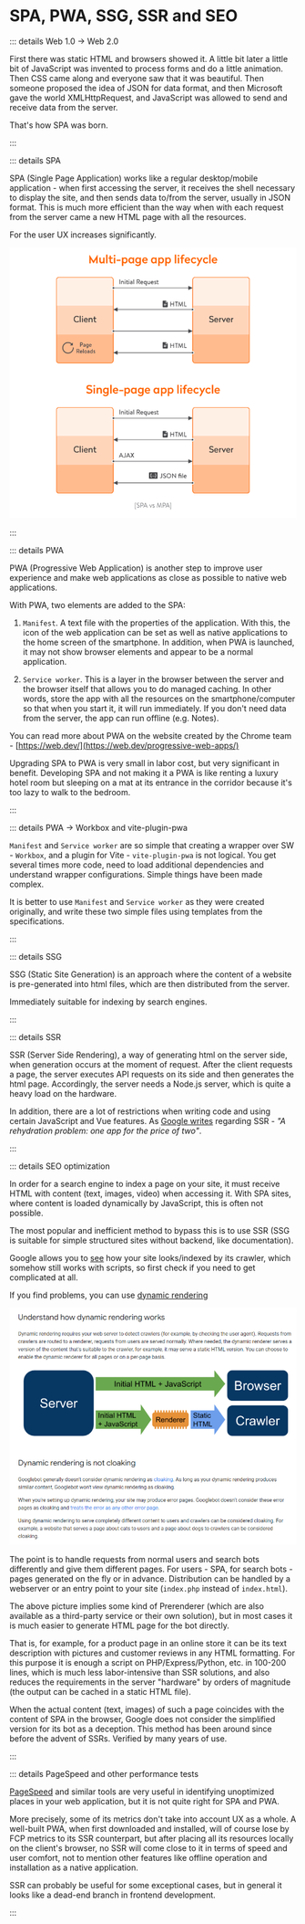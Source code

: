 # SPA, PWA, SSG, SSR and SEO

::: details Web 1.0 -> Web 2.0

First there was static HTML and browsers showed it. A little bit later a little bit of JavaScript was invented to process forms and do a little animation. Then CSS came along and everyone saw that it was beautiful. Then someone proposed the idea of JSON for data format, and then Microsoft gave the world XMLHttpRequest, and JavaScript was allowed to send and receive data from the server.

That's how SPA was born.

:::

::: details SPA

SPA (Single Page Application) works like a regular desktop/mobile application - when first accessing the server, it receives the shell necessary to display the site, and then sends data to/from the server, usually in JSON format. This is much more efficient than the way when with each request from the server came a new HTML page with all the resources.

For the user UX increases significantly.

![spa-vs-mpa](../assets/images/spa-vs-mpa.png)

:::

::: details PWA

PWA (Progressive Web Application) is another step to improve user experience and make web applications as close as possible to native web applications.

With PWA, two elements are added to the SPA:

1. `Manifest`. A text file with the properties of the application. With this, the icon of the web application can be set as well as native applications to the home screen of the smartphone. In addition, when PWA is launched, it may not show browser elements and appear to be a normal application.

2. `Service worker`. This is a layer in the browser between the server and the browser itself that allows you to do managed caching. In other words, store the app with all the resources on the smartphone/computer so that when you start it, it will run immediately. If you don't need data from the server, the app can run offline (e.g. Notes).

You can read more about PWA on the website created by the Chrome team - [https://web.dev/](https://web.dev/progressive-web-apps/)

Upgrading SPA to PWA is very small in labor cost, but very significant in benefit. Developing SPA and not making it a PWA is like renting a luxury hotel room but sleeping on a mat at its entrance in the corridor because it's too lazy to walk to the bedroom.

:::

::: details PWA -> Workbox and vite-plugin-pwa

`Manifest` and `Service worker` are so simple that creating a wrapper over SW - `Workbox`, and a plugin for Vite - `vite-plugin-pwa` is not logical. You get several times more code, need to load additional dependencies and understand wrapper configurations. Simple things have been made complex.

It is better to use `Manifest` and `Service worker` as they were created originally, and write these two simple files using templates from the specifications.

:::

::: details SSG

SSG (Static Site Generation) is an approach where the content of a website is pre-generated into html files, which are then distributed from the server.

<!-- An example of this is VitePress and this site. -->

Immediately suitable for indexing by search engines.

:::

::: details SSR

SSR (Server Side Rendering), a way of generating html on the server side, when generation occurs at the moment of request.
After the client requests a page, the server executes API requests on its side and then generates the html page. Accordingly, the server needs a Node.js server, which is quite a heavy load on the hardware.

In addition, there are a lot of restrictions when writing code and using certain JavaScript and Vue features. As [Google writes](https://web.dev/rendering-on-the-web/) regarding SSR - _"A rehydration problem: one app for the price of two"_.

:::

::: details SEO optimization

In order for a search engine to index a page on your site, it must receive HTML with content (text, images, video) when accessing it. With SPA sites, where content is loaded dynamically by JavaScript, this is often not possible.

The most popular and inefficient method to bypass this is to use SSR (SSG is suitable for simple structured sites without backend, like documentation).

Google allows you to [see](https://search.google.com/test/mobile-friendly) how your site looks/indexed by its crawler, which somehow still works with scripts, so first check if you need to get complicated at all.

If you find problems, you can use [dynamic rendering](https://developers.google.com/search/docs/crawling-indexing/javascript/dynamic-rendering)

![dynamic-rendering](../assets/images/dynamic-rendering.png)

The point is to handle requests from normal users and search bots differently and give them different pages. For users - SPA, for search bots - pages generated on the fly or in advance. Distribution can be handled by a webserver or an entry point to your site (`index.php` instead of `index.html`).

The above picture implies some kind of Prerenderer (which are also available as a third-party service or their own solution), but in most cases it is much easier to generate HTML page for the bot directly.

That is, for example, for a product page in an online store it can be its text description with pictures and customer reviews in any HTML formatting. For this purpose it is enough a script on PHP/Express/Python, etc. in 100-200 lines, which is much less labor-intensive than SSR solutions, and also reduces the requirements in the server "hardware" by orders of magnitude (the output can be cached in a static HTML file).

When the actual content (text, images) of such a page coincides with the content of SPA in the browser, Google does not consider the simplified version for its bot as a deception. This method has been around since before the advent of SSRs. Verified by many years of use.

:::

::: details PageSpeed and other performance tests

[PageSpeed](https://pagespeed.web.dev/) and similar tools are very useful in identifying unoptimized places in your web application, but it is not quite right for SPA and PWA.

More precisely, some of its metrics don't take into account UX as a whole. A well-built PWA, when first downloaded and installed, will of course lose by FCP metrics to its SSR counterpart, but after placing all its resources locally on the client's browser, no SSR will come close to it in terms of speed and user comfort, not to mention other features like offline operation and installation as a native application.

SSR can probably be useful for some exceptional cases, but in general it looks like a dead-end branch in frontend development.

:::
